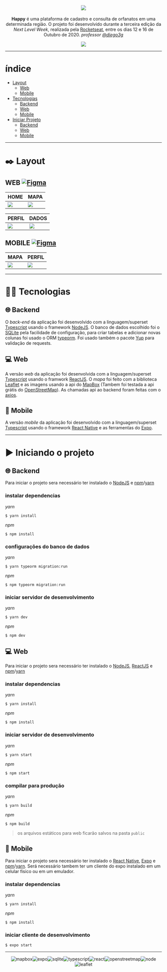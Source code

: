 <div align="center">

# ![](.github/assets/logo.png)

**Happy** é uma plataforma de cadastro e consulta de orfanatos em uma determinada região.
O projeto foi desenvolvido durante a terceira edição da _Next Level Week_, realizada pela [Rocketseat](https://github.com/Rocketseat), entre os dias 12 e 16 de Outubro de 2020.
_professor [@diego3g](https://github.com/diego3g)_

![](https://github.com/rocketseat-education/nlw-03-omnistack/blob/master/.github/happy.png?raw=true)

---
</div>

# índice

- [Layout](#black_nib-layout)
  - [Web](#web-)
  - [Mobile](#mobile-)
- [Tecnologias](#technologist-tecnologias)
  - [Backend](#globe_with_meridians-backend)
  - [Web](#computer-web)
  - [Mobile](#iphone-mobile)
- [Iniciar Projeto](#arrow_forward-iniciando-o-projeto)
  - [Backend](#globe_with_meridians-backend-1)
  - [Web](#computer-web-1)
  - [Mobile](#iphone-mobile-1)


---

# 	:black_nib: Layout

## WEB [![Figma](https://img.shields.io/badge/figma-000?&logoColor=FFF&style=for-the-badge&logo=figma)](https://www.figma.com/file/mDEbnoojksG4w8sOxmudh3/Happy-Web)


| HOME                             | MAPA                             |
| -------------------------------- | -------------------------------- |
| ![](.github/assets/web/Home.png) | ![](.github/assets/web/Mapa.png) |

| PERFIL                             | DADOS                             |
| ---------------------------------- | --------------------------------- |
| ![](.github/assets/web/Perfil.png) | ![](.github/assets/web/Dados.png) |

## MOBILE [![Figma](https://img.shields.io/badge/figma-000?&logoColor=FFF&style=for-the-badge&logo=figma)](https://www.figma.com/file/X27FfVxAgy9f5IFa7ONlph/Happy-Mobile)

| MAPA                                | PERFIL                                |
| ----------------------------------- | ------------------------------------- |
| ![](.github/assets/mobile/Mapa.png) | ![](.github/assets/mobile/Perfil.png) |


---

# :technologist: Tecnologias

## :globe_with_meridians: Backend

O _back-end_ da aplicação foi desenvolvido com a linguagem/superset [Typescript](https://www.typescriptlang.org/) usando o framework [NodeJS](https://nodejs.org/en/). O banco de dados escolhido foi o [SQLite](https://sqlite.org/index.html) pela facilidade de configuração, para criar tabelas e adicionar novas colunas foi usado o ORM [typeorm](https://typeorm.io/#/). Foi usado também o pacote [Yup]() para validação de requests.

## :computer: Web

A versão _web_ da aplicação foi desenvolvida com a linguagem/superset [Typescript](https://www.typescriptlang.org/) usando o framwork [ReactJS](https://reactjs.org/). O _mapa_ foi feito com a biblioteca [Leaflet](https://leafletjs.com/) e as imagens usando a api do [MapBox](https://www.mapbox.com/) (Tambem foi testada a api grátis do [OpenStreetMap](https://www.openstreetmap.org/)). As chamadas api ao backend foram feitas com o [axios](https://www.npmjs.com/package/axios).

## :iphone: Mobile

A versão _mobile_ da aplicação foi desenvolvido com a linguagem/superset [Typescript](https://www.typescriptlang.org/) usando o framework [React Native](https://reactnative.dev/) e as ferramentas do [Expo](https://expo.io/).

---

# :arrow_forward: Iniciando o projeto

## :globe_with_meridians: Backend

Para iniciar o projeto sera necessário ter instalado o [NodeJS](https://nodejs.org/en/) e [npm](https://www.npmjs.com/)/[yarn](https://yarnpkg.com/)

### instalar dependencias

_yarn_
```
$ yarn install
```
_npm_
```
$ npm install
```

### configurações do banco de dados

_yarn_
```
$ yarn typeorm migration:run
```
_npm_
```
$ npm typeorm migration:run
```

### iniciar servidor de desenvolvimento

_yarn_
```
$ yarn dev
```
_npm_
```
$ npm dev
```

## :computer: Web

Para iniciar o projeto sera necessário ter instalado o [NodeJS](https://nodejs.org/en/), [ReactJS](https://reactjs.org/) e [npm](https://www.npmjs.com/)/[yarn](https://yarnpkg.com/)

### instalar dependencias

_yarn_
```
$ yarn install
```
_npm_
```
$ npm install
```

### iniciar servidor de desenvolvimento

_yarn_
```
$ yarn start
```
_npm_
```
$ npm start
```

### compilar para produção

_yarn_
```
$ yarn build
```
_npm_
```
$ npm build
```
> os arquivos estáticos para web ficarão salvos na pasta `public`

## :iphone: Mobile

Para iniciar o projeto sera necessário ter instalado o [React Native](https://reactnative.dev/), [Expo](https://expo.io/) e [npm](https://www.npmjs.com/)/[yarn](https://yarnpkg.com/). Será necessário tambem ter um cliente do expo instalado em um celular físico ou em um emulador.

### instalar dependencias

_yarn_
```
$ yarn install
```
_npm_
```
$ npm install
```

### iniciar cliente de desenvolvimento

```
$ expo start
```

---

<div align="center">

![mapbox](https://img.shields.io/badge/mapbox-000?&logoColor=FFF&style=for-the-badge&logo=mapbox)![expo](https://img.shields.io/badge/expo-000020?&logoColor=FFF&style=for-the-badge&logo=expo)![sqlite](https://img.shields.io/badge/sqlite-003b57?&logoColor=FFF&style=for-the-badge&logo=sqlite)![typescript](https://img.shields.io/badge/typescript-007acc?&logoColor=FFF&style=for-the-badge&logo=typescript)![react](https://img.shields.io/badge/react-61dafb?&logoColor=000&style=for-the-badge&logo=react)![openstreetmap](https://img.shields.io/badge/openstreetmap-7ebc6f?&logoColor=FFF&style=for-the-badge&logo=openstreetmap)![node](https://img.shields.io/badge/node.js-33933?&logoColor=FFF&style=for-the-badge&logo=node.js)![leaflet](https://img.shields.io/badge/leaflet-199900?&logoColor=FFF&style=for-the-badge&logo=leaflet)

</div>
